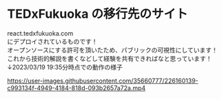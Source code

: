 # TEDxFukuoka の移行先のサイト
react.tedxfukuoka.com  
にデプロイされているものです！  
オープンソースにする許可を頂いたため、パブリックの可視性にしています！  
これから技術的解説を書くなどして経験を共有できればなと思っています！  
↓2023/03/19 19:35分時点での動作の様子  

https://user-images.githubusercontent.com/35660777/226160139-c993134f-4949-4184-818d-093b2657a72a.mp4
